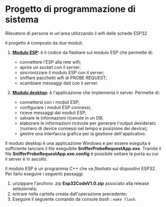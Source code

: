 # Progetto di programmazione di sistema

Rilevatore di persone in un'area utilizzando il wifi delle schede ESP32

Il progetto è composto da due moduli:
1.  **[Modulo ESP](https://gitlab.com/vsiciliani/pds_project/tree/develop/esp32/WifiSnifferProbeRequest/main):** è il codice da flashare sul modulo ESP che permette di:
    *  connettere l'ESP alla rete wifi;
    *  aprire un socket con il server;
    *  sincronizzare il modulo ESP con il server;
    *  sniffare pacchetti wifi di PROBE REQUEST;
    *  scambiare messaggi dati con il server.

2. **[Mudulo desktop](https://gitlab.com/vsiciliani/pds_project/tree/develop/desktopApp/SnifferProbeRequestApp/SnifferProbeRequestApp):** è l'applicazione che implementa il server. Permette di: 
    *  connettersi con i moduli ESP;
    *  configurare i moduli ESP connessi;
    *  riceve messaggi dai moduli ESP;
    *  salvare le informazioni ricevute in un DB;
    *  elaborare le informazioni ricevute per generare l'output desiderato (numero di device connessi nel tempo e posizione dei device);
    *  gestire una interfaccia grafica per la gestione dell'applicativo.

Il modulo desktop è una applicazione Windows e per essere eseguita è sufficiente lanciare il file eseguibile **SnifferProbeRequestApp.exe**. Tramite il file **SnifferProbeRequestApp.exe.config** è possibile settare la porta su cui il server è in ascolto.

Il modulo ESP è un programma C++ che va *flashato* sui dispositivi ESP32. Per farlo eseguire i seguenti passaggi:
1. unzippare l'archivio .zip **Esp32CodeV1.0.zip** associato alla release selezionata;
2. entrare nella cartella creata dall'operazione precedente;
3. Eseguire il seguente comando da console *bash* : ```make flash```.